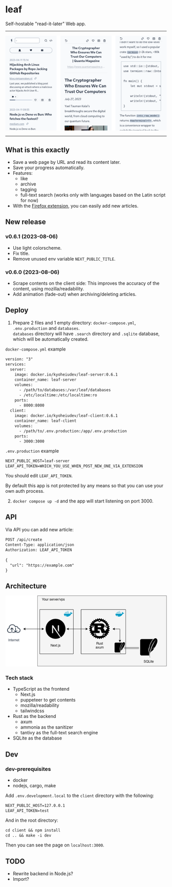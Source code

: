 <h1>leaf</h1>

Self-hostable "read-it-later" Web app.

<hr />

![screenshot](images/screenshot.png)

<hr />

## What is this exactly

- Save a web page by URL and read its content later.
- Save your progress automatically.
- Features:
  - like
  - archive
  - tagging
  - full-text search (works only with languages based on the Latin script for
    now)
- With the
  [Firefox extension](https://addons.mozilla.org/en-US/firefox/addon/leaf-extension/),
  you can easily add new articles.

## New release

### v0.6.1 (2023-08-06)
- Use light colorscheme.
- Fix title.
- Remove unused env variable `NEXT_PUBLIC_TITLE`.

### v0.6.0 (2023-08-06)
- Scrape contents on the client side: This improves the accuracy of the content, using mozilla/readability.
- Add animation (fade-out) when archiving/deleting articles.

## Deploy

1. Prepare 2 files and 1 empty directory: `docker-compose.yml`, `.env.production` and `databases`.  
`databases` directory will have `.search` directory and `.sqlite` database, which will be automatically created.

`docker-compose.yml` example
```
version: "3"
services:
  server:
    image: docker.io/kyoheiudev/leaf-server:0.6.1
    container_name: leaf-server
    volumes:
      - /path/to/databases:/var/leaf/databases
      - /etc/localtime:/etc/localtime:ro
    ports:
      - 8000:8000
  client:
    image: docker.io/kyoheiudev/leaf-client:0.6.1
    container_name: leaf-client
    volumes:
      - /path/to/.env.production:/app/.env.production
    ports:
      - 3000:3000
```

`.env.production` example
```
NEXT_PUBLIC_HOST=leaf-server
LEAF_API_TOKEN=WHICH_YOU_USE_WHEN_POST_NEW_ONE_VIA_EXTENSION
```

You should edit `LEAF_API_TOKEN`.

By default this app is not protected by any means so that you can use your own auth process.

2. `docker compose up -d` and the app will start listening on port 3000.

## API   
Via API you can add new article:

```http
POST /api/create
Content-Type: application/json
Authorization: LEAF_API_TOKEN

{
  "url": "https://example.com"
}
```

## Architecture

![diagram.png](images/architecture.png)

### Tech stack

- TypeScript as the frontend
  - Next.js
  - puppeteer to get contents
  - mozilla/readability
  - tailwindcss
- Rust as the backend
  - axum
  - ammonia as the sanitizer
  - tantivy as the full-text search engine
- SQLite as the database

## Dev

### dev-prerequisites

- docker
- nodejs, cargo, make

Add `.env.development.local` to the `client` directory with the following:

```
NEXT_PUBLIC_HOST=127.0.0.1
LEAF_API_TOKEN=test
```

And in the root directory:

```
cd client && npm install
cd .. && make -i dev
```

Then you can see the page on `localhost:3000`.

## TODO

- Rewrite backend in Node.js?
- Import?
